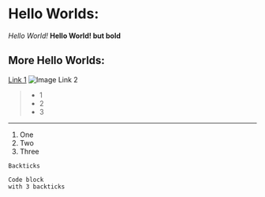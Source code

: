 # Hello Worlds:
*Hello World!*
**Hello World! but bold**
## More Hello Worlds:
[Link 1](https://ptymartin.github.io/cse15l-lab-reports/)
![Image Link 2](https://ptymartin.github.io/cse15l-lab-reports/)
> * 1
> * 2
> * 3
---
1. One
2. Two
3. Three

 `Backticks`

```
Code block
with 3 backticks
```
